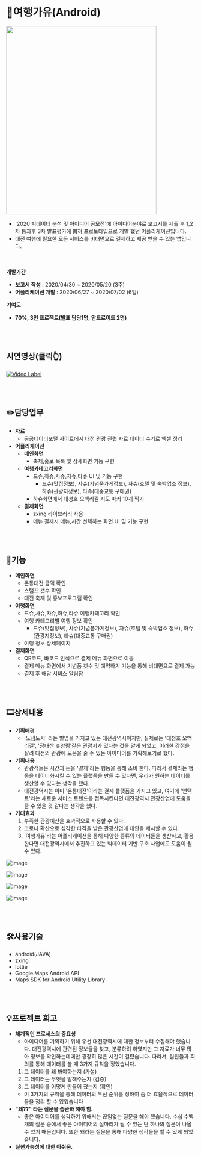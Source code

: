 # 👏여행가유(Android)

<img src="https://user-images.githubusercontent.com/51365114/119624857-8ac2ae00-be44-11eb-8431-62033ba55a62.png"   width="400" height="500"/>


- '2020 빅데이터 분석 및 아이디어 공모전'에 아이디어분야로 보고서를 제출 후 1,2차 통과후 3차 발표평가에 뽑혀 프로토타입으로 개발 했던 어플리케이션입니다.
- 대전 여행에 필요한 모든 서비스를 비대면으로 결제하고 제공 받을 수 있는 앱입니다.

<br/><br/>
**개발기간** 

- **보고서 작성** : 2020/04/30 ~ 2020/05/20 (3주)
- **어플리케이션 개발** : 2020/06/27 ~ 2020/07/02 (6일)

**기여도**

- **70%, 3인 프로젝트(발표 담당1명, 안드로이드 2명)**


<br/><br/>

## 시연영상(클릭👆)



[![Video Label](http://img.youtube.com/vi/AWYBkP480LQ/0.jpg)](https://youtu.be/AWYBkP480LQ)

<br/><br/>
## ✏️담당업무


- **자료**
    - 공공데이터포털 사이트에서 대전 관광 관련 자료 데이터 수기로 엑셀 정리
- **어플리케이션**
    - **메인화면**
        - 축제,홍보 목록 및 상세화면 기능 구현
    - **여행카테고리화면**
        - 드슈,하슈,사슈,자슈,타슈 UI 및 기능 구현
            - 드슈(맛집정보), 사슈(기념품가게정보), 자슈(호텔 및 숙박업소 정보), 하슈(관광지정보), 타슈(대중교통 구매권)
        - 하슈화면에서 대청호 오백리길 지도 마커 10개 찍기
    - **결제화면**
        - zxing 라이브러리 사용
        - 메뉴 결제시 메뉴,시간 선택하는 화면 UI  및 기능 구현

<br/><br/>
## 📱기능


- **메인화면**
    - 온통대전 금액 확인
    - 스탬프 갯수 확인
    - 대전 축제 및 홍보프로그램 확인
- **여행화면**
    - 드슈,사슈,자슈,하슈,타슈 여행카테고리 확인
    - 여행 카테고리별 여행 정보 확인
        - 드슈(맛집정보), 사슈(기념품가게정보), 자슈(호텔 및 숙박업소 정보), 하슈(관광지정보), 타슈(대중교통 구매권)
    - 여행 정보 상세페이지
- **결제화면**
    - QR코드, 바코드 인식으로 결제 메뉴 화면으로 이동
    - 결제 메뉴 화면에서 기념품 갯수 및 예약하기 기능을 통해 비대면으로 결제 가능
    - 결제 후 해당 서비스 알림창

<br/><br/>
## 🎞️상세내용


- **기획배경**
    - '노잼도시' 라는 별명을 가지고 있는 대전광역시이지만, 실제로는 '대청호 오백리길', '장태산 휴양림'같은 관광지가 있다는 것을 알게 되었고, 이러한 강점을 살려 대전의 관광에 도움을 줄 수 있는 아이디어를 기획해보기로 했다.
- **기획내용**
    - 관광객들은 시간과 돈을 '결제'라는 행동을 통해 소비 한다. 따라서 결제라는 행동을 데이터화시킬 수 있는 플랫폼을 만들 수 있다면, 우리가 원하는 데이터를 생산할 수 있다는 생각을 했다.
    - 대전광역시는 이미 '온통대전'이라는 결제 플랫폼을 가지고 있고, 여기에 '언택트'라는 새로운 서비스 트렌드를 접목시킨다면 대전광역시 관광산업에 도움을 줄 수 있을 것 같다는 생각을 했다.
- **기대효과**
    1. 부족한 관광예산을 효과적으로 사용할 수 있다.
    2. 코로나 확산으로 심각한 타격을 받은 관광산업에 대안을 제시할 수 있다.
    3. '여행가유'라는 어플리케이션을 통해 다양한 종류의 데이터들을 생산하고, 활용한다면 대전광역시에서 추진하고 있는 빅데이터 기반 구축 사업에도 도움이 될 수 있다.

![image](https://user-images.githubusercontent.com/51365114/119624927-9ada8d80-be44-11eb-80d1-498a89248392.png)


![image](https://user-images.githubusercontent.com/51365114/119625865-9d89b280-be45-11eb-9837-84d7864158b3.png)

![image](https://user-images.githubusercontent.com/51365114/119624956-a463f580-be44-11eb-9975-be7eab7c26bc.png)

![image](https://user-images.githubusercontent.com/51365114/119624971-a8901300-be44-11eb-83b0-0950e83443e8.png)


<br/><br/>
## 🛠️사용기술

- android(JAVA)
- zxing
- lottie
- Google Maps Android API
- Maps SDK for Android Utility Library

<br/><br/>
## 💡프로젝트 회고

- **체계적인 프로세스의 중요성**
    - 아이디어를 기획하기 위해 우선 대전광역시에 대한 정보부터 수집해야 했습니다. 대전광역시에 관련된 정보들을 찾고, 분류하려 하였지만 그 자료가 너무 많아 정보를 확인하는데에만 굉장히 많은 시간이 걸렸습니다. 따라서,  팀원들과 회의를 통해 데이터를 볼 때 3가지 규칙을 정했습니다.
    1. 그 데이터를 왜 봐야하는지 (가설)
    2. 그 데이터는 무엇을 말해주는지 (검증)
    3. 그 데이터를 어떻게 만들어 졌는지 (확인)
    - 이 3가지의 규칙을 통해 데이터의 우선 순위를 정하여 좀 더 효율적으로 데이터들을 정리 할 수 있었습니다
- **"왜??" 라는 질문을 습관화 해야 함.**
    - 좋은 아이디어를 생각하기 위해서는 끊임없는 질문을 해야 했습니다. 수십 수백 개의 질문 중에서 좋은 아이디어의 실마리가 될 수 있는 단 하나의 질문이 나올 수 있기 때문입니다. 또한 왜라는 질문을 통해 다양한 생각들을 할 수 있게 되었습니다.
- **실현가능성에 대한 아쉬움.**
